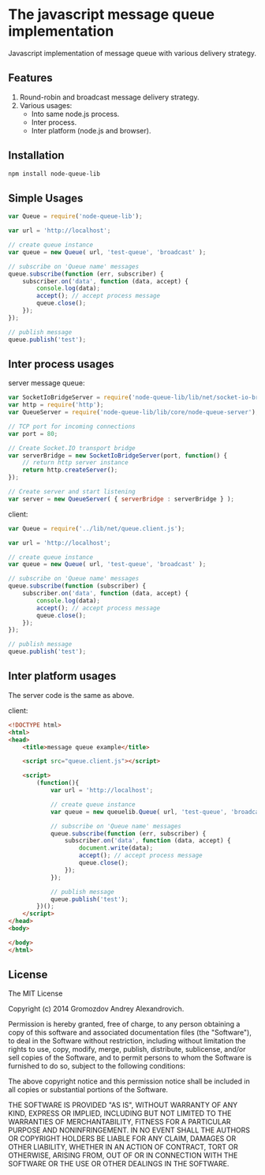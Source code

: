 The javascript message queue implementation
===========================================
Javascript implementation of message queue with various delivery strategy.

Features
--------
1. Round-robin and broadcast message delivery strategy.
2. Various usages:
	* Into same node.js process.
	* Inter process.
	* Inter platform (node.js and browser).

Installation
------------

```bash
npm install node-queue-lib
```

Simple Usages
-------------

```javascript
var Queue = require('node-queue-lib');

var url = 'http://localhost';

// create queue instance
var queue = new Queue( url, 'test-queue', 'broadcast' );

// subscribe on 'Queue name' messages
queue.subscribe(function (err, subscriber) {
    subscriber.on('data', function (data, accept) {
        console.log(data);
        accept(); // accept process message
        queue.close();
    });
});

// publish message
queue.publish('test');
```

Inter process usages
--------------------

server message queue:

```javascript
var SocketIoBridgeServer = require('node-queue-lib/lib/net/socket-io-bridge-server');
var http = require('http');
var QueueServer = require('node-queue-lib/lib/core/node-queue-server');

// TCP port for incoming connections
var port = 80;

// Create Socket.IO transport bridge
var serverBridge = new SocketIoBridgeServer(port, function() {
	// return http server instance
	return http.createServer();
});

// Create server and start listening
var server = new QueueServer( { serverBridge : serverBridge } );
```

client:

```javascript
var Queue = require('../lib/net/queue.client.js');

var url = 'http://localhost';

// create queue instance
var queue = new Queue( url, 'test-queue', 'broadcast' );

// subscribe on 'Queue name' messages
queue.subscribe(function (subscriber) {
	subscriber.on('data', function (data, accept) {
		console.log(data);
		accept(); // accept process message
		queue.close();
	});
});

// publish message
queue.publish('test');
```

Inter platform usages
---------------------
The server code is the same as above.

client:

```html
<!DOCTYPE html>
<html>
<head>
    <title>message queue example</title>

    <script src="queue.client.js"></script>

    <script>
        (function(){
            var url = 'http://localhost';

            // create queue instance
            var queue = new queuelib.Queue( url, 'test-queue', 'broadcast' );

            // subscribe on 'Queue name' messages
            queue.subscribe(function (err, subscriber) {
                subscriber.on('data', function (data, accept) {
                    document.write(data);
                    accept(); // accept process message
                    queue.close();
                });
            });

            // publish message
            queue.publish('test');
        })();
    </script>
</head>
<body>

</body>
</html>
```

License
-------
The MIT License

Copyright (c) 2014 Gromozdov Andrey Alexandrovich.

Permission is hereby granted, free of charge, to any person obtaining a copy
of this software and associated documentation files (the "Software"), to deal
in the Software without restriction, including without limitation the rights
to use, copy, modify, merge, publish, distribute, sublicense, and/or sell
copies of the Software, and to permit persons to whom the Software is
furnished to do so, subject to the following conditions:

The above copyright notice and this permission notice shall be included in
all copies or substantial portions of the Software.

THE SOFTWARE IS PROVIDED "AS IS", WITHOUT WARRANTY OF ANY KIND, EXPRESS OR
IMPLIED, INCLUDING BUT NOT LIMITED TO THE WARRANTIES OF MERCHANTABILITY,
FITNESS FOR A PARTICULAR PURPOSE AND NONINFRINGEMENT. IN NO EVENT SHALL THE
AUTHORS OR COPYRIGHT HOLDERS BE LIABLE FOR ANY CLAIM, DAMAGES OR OTHER
LIABILITY, WHETHER IN AN ACTION OF CONTRACT, TORT OR OTHERWISE, ARISING FROM,
OUT OF OR IN CONNECTION WITH THE SOFTWARE OR THE USE OR OTHER DEALINGS IN
THE SOFTWARE.